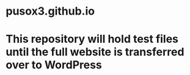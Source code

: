 # pusox3.github.io

# This repository will hold test files until the full website is transferred over to WordPress